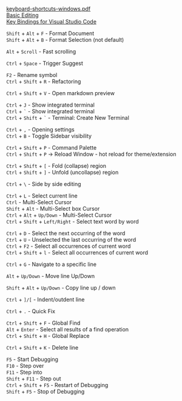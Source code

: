 [keyboard-shortcuts-windows.pdf](https://code.visualstudio.com/shortcuts/keyboard-shortcuts-windows.pdf)     
[Basic Editing](https://code.visualstudio.com/docs/editor/codebasics)          
[Key Bindings for Visual Studio Code](https://code.visualstudio.com/docs/getstarted/keybindings)

`Shift` + `Alt` + `F` - Format Document  
`Shift` + `Alt` + `B` - Format Selection (not default)

`Alt` + `Scroll` - Fast scrolling

`Ctrl` + `Space` - Trigger Suggest     

`F2` - Rename symbol       
`Ctrl` + `Shift` + `R` - Refactoring    

`Ctrl` + `Shift` + `V` - Open markdown preview    

`Ctrl` + `J` - Show integrated terminal     
`Ctrl` + `` ` `` - Show integrated terminal     
`Ctrl` + `Shift` + `` ` `` - Terminal: Create New Terminal

`Ctrl` + `,` - Opening settings     
`Ctrl` + `B` - Toggle Sidebar visibility

`Ctrl` + `Shift` + `P` - Command Palette    
`Ctrl` + `Shift` + `P`  -> Reload Window  - hot reload for theme/extension

`Ctrl` + `Shift` + `[` - Fold (collapse) region     
`Ctrl` + `Shift` + `]` - Unfold (uncollapse) region

`Ctrl` + `\` - Side by side editing

`Ctrl` + `L` - Select current line   
`Ctrl` - Multi-Select Cursor   
`Shift` + `Alt` - Multi-Select box Cursor   
`Ctrl` + `Alt` + `Up/Down` - Multi-Select Cursor   
`Ctrl` + `Shift` + `Left/Right` - Select text word by word   

`Ctrl` + `D` - Select the next occurring of the word   
`Ctrl` + `U` - Unselected the last occurring of the word   
`Ctrl` + `F2` - Select all occurrences of current word   
`Ctrl` + `Shift` + `l` - Select all occurrences of current word    


`Ctrl` + `G` - Navigate to a specific line   

`Alt` + `Up/Down` - Move line Up/Down   

`Shift` + `Alt` + `Up/Down` - Copy line up / down   

`Ctrl` + `]/[` - Indent/outdent line   

`Ctrl` + `.` - Quick Fix   


`Ctrl` + `Shift` + `F` - Global Find    
`Alt` + `Enter` - Select all results of a find operation    
`Ctrl` + `Shift` + `H` - Global Replace    


`Ctrl` + `Shift` + `K` - Delete line    

`F5` - Start Debugging   
`F10` - Step over   
`F11` - Step into    
`Shift` + `F11` - Step out    
`Ctrl` + `Shift` + `F5` - Restart of Debugging     
`Shift` + `F5` - Stop of Debugging    

